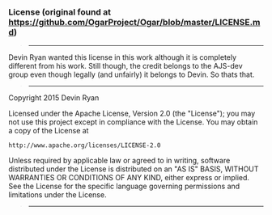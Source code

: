 ### License (original found at https://github.com/OgarProject/Ogar/blob/master/LICENSE.md)

>----------------------------------------------------------------------------------------------------

Devin Ryan wanted this license in this work although it is completely different from his work. Still though, the credit belongs to the AJS-dev group even though legally (and unfairly) it belongs to Devin. So thats that.
>----------------------------------------------------------------------------------------------------

Copyright 2015 Devin Ryan

Licensed under the Apache License, Version 2.0 (the "License");
you may not use this project except in compliance with the License.
You may obtain a copy of the License at

    http://www.apache.org/licenses/LICENSE-2.0

Unless required by applicable law or agreed to in writing, software
distributed under the License is distributed on an "AS IS" BASIS,
WITHOUT WARRANTIES OR CONDITIONS OF ANY KIND, either express or implied.
See the License for the specific language governing permissions and
limitations under the License.

>----------------------------------------------------------------------------------------------------
